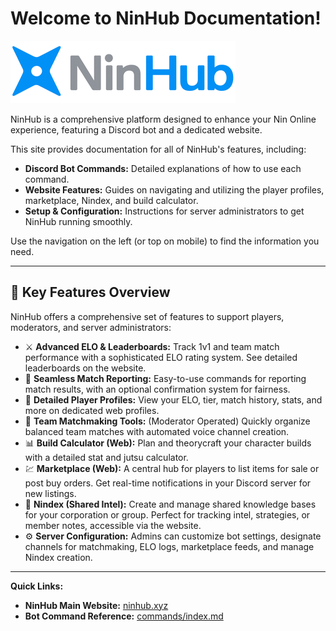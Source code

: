 # Welcome to NinHub Documentation!

![NinHub Logo](assets/logo.png) <!-- Make sure logo.png is in NinHub-Docs/docs/assets/ -->

NinHub is a comprehensive platform designed to enhance your Nin Online experience, featuring a Discord bot and a dedicated website.

This site provides documentation for all of NinHub's features, including:

*   **Discord Bot Commands:** Detailed explanations of how to use each command.
*   **Website Features:** Guides on navigating and utilizing the player profiles, marketplace, Nindex, and build calculator.
*   **Setup & Configuration:** Instructions for server administrators to get NinHub running smoothly.

Use the navigation on the left (or top on mobile) to find the information you need.

---

## 🌟 Key Features Overview

NinHub offers a comprehensive set of features to support players, moderators, and server administrators:

*   ⚔️ **Advanced ELO & Leaderboards:** Track 1v1 and team match performance with a sophisticated ELO rating system. See detailed leaderboards on the website.
*   📝 **Seamless Match Reporting:** Easy-to-use commands for reporting match results, with an optional confirmation system for fairness.
*   👤 **Detailed Player Profiles:** View your ELO, tier, match history, stats, and more on dedicated web profiles.
*   🤝 **Team Matchmaking Tools:** (Moderator Operated) Quickly organize balanced team matches with automated voice channel creation.
*   📊 **Build Calculator (Web):** Plan and theorycraft your character builds with a detailed stat and jutsu calculator.
*   💹 **Marketplace (Web):** A central hub for players to list items for sale or post buy orders. Get real-time notifications in your Discord server for new listings.
*   🧠 **Nindex (Shared Intel):** Create and manage shared knowledge bases for your corporation or group. Perfect for tracking intel, strategies, or member notes, accessible via the website.
*   ⚙️ **Server Configuration:** Admins can customize bot settings, designate channels for matchmaking, ELO logs, marketplace feeds, and manage Nindex creation.

---

**Quick Links:**
*   **NinHub Main Website:** [ninhub.xyz](https://ninhub.xyz/)
*   **Bot Command Reference:** [commands/index.md](commands/index.md)